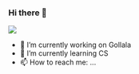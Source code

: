 ### Hi there 👋

<img src="https://img.shields.io/badge/Python-3766AB?style=flat-square&logo=Python&logoColor=white"/>



- 🔭 I’m currently working on Gollala
- 🌱 I’m currently learning CS
- 📫 How to reach me: ...

